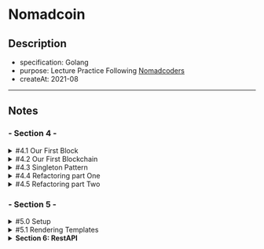 # Nomadcoin

## Description

- specification: Golang
- purpose: Lecture Practice Following [Nomadcoders](https://nomadcoders.co/)
- createAt: 2021-08

---

## Notes

### - Section 4 -

<!-- 4.1 -->
<details><summary>#4.1 Our First Block</summary>

- What is one-way-function
- What is hash
- Generate genesis block with SHA256

</details>

<!-- 4.2 -->
<details><summary>#4.2 Our First Blockchain</summary>
  
- Make blocks as chain
- Genarate blocks through functions

</details>

<!-- 4.3 -->
<details><summary>#4.3 Singleton Pattern</summary>

- Refactoring to separated module
- What is singleton pattern

</details>

<!-- 4.4 -->
<details><summary>#4.4 Refactoring part One</summary>

- What is [sync.Once.Do](https://pkg.go.dev/sync@go1.16.7#Once.Do)
- Reactor codes to apply singleton pattern

</details>

<!-- 4.5 -->
<details><summary>#4.5 Refactoring part Two</summary>

- Continuing refactoring

</details>

### - Section 5 -

<!-- 5.0 -->
<details><summary>#5.0 Setup</summary>

- Basic Setting for web server

```go
// Simple Example
package main

import (
	"fmt"
	"net/http"
)

const port string = ":4000"

func home(rw http.ResponseWriter, r *http.Request) {
	fmt.Fprintf(rw, "Hello World!")
}

func main() {
	http.HandleFunc("/", home)
	fmt.Printf("Server listening on port http://localhost%s\n", port)
	http.ListenAndServe(port, nil)
}

```

</details>

<!-- 5.1 -->
<details><summary>#5.1 Rendering Templates</summary>

- How to use HTML template on go server

</details>

<!-- Section 6 -->
<details><summary><b>Section 6: RestAPI</b></summary>

- [Json](https://pkg.go.dev/encoding/json) in GO
- What is [Stringer](https://pkg.go.dev/golang.org/x/tools/cmd/stringer)
- [Json - Marshal](https://pkg.go.dev/encoding/json#Marshal)
- [Encoding - TextMarshaler](https://pkg.go.dev/encoding#TextMarshaler)
- [http-mux](https://pkg.go.dev/net/http#NewServeMux)

</details>
